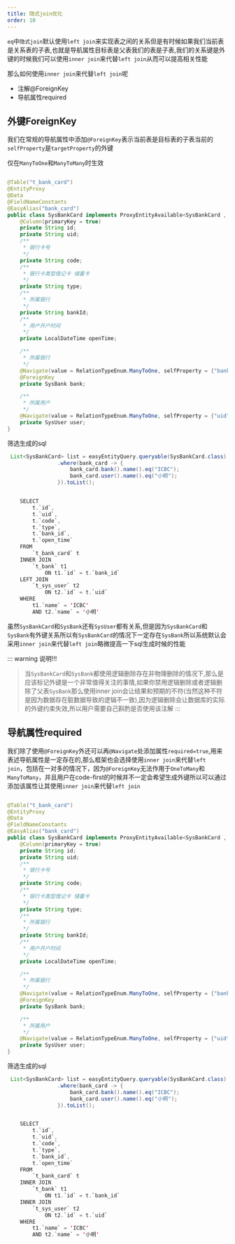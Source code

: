 ```yaml
---
title: 隐式join优化
order: 10
---
```


`eq`中`隐式join`默认使用`left join`来实现表之间的关系但是有时候如果我们当前表是关系表的子表,也就是导航属性目标表是父表我们的表是子表,我们的关系键是外键的时候我们可以使用`inner join`来代替`left join`从而可以提高相关性能

那么如何使用`inner join`来代替`left join`呢
- 注解@ForeignKey
- 导航属性required


## 外键ForeignKey
我们在常规的导航属性中添加`@ForeignKey`表示当前表是目标表的子表当前的`selfProperty`是`targetProperty`的外键

仅在`ManyToOne`和`ManyToMany`时生效
```java

@Table("t_bank_card")
@EntityProxy
@Data
@FieldNameConstants
@EasyAlias("bank_card")
public class SysBankCard implements ProxyEntityAvailable<SysBankCard , SysBankCardProxy>, Serializable {
    @Column(primaryKey = true)
    private String id;
    private String uid;
    /**
     * 银行卡号
     */
    private String code;
    /**
     * 银行卡类型借记卡 储蓄卡
     */
    private String type;
    /**
     * 所属银行
     */
    private String bankId;
    /**
     * 用户开户时间
     */
    private LocalDateTime openTime;

    /**
     * 所属银行
     */
    @Navigate(value = RelationTypeEnum.ManyToOne, selfProperty = {"bankId"}, targetProperty = {"id"})
    @ForeignKey
    private SysBank bank;

    /**
     * 所属用户
     */
    @Navigate(value = RelationTypeEnum.ManyToOne, selfProperty = {"uid"}, targetProperty = {"id"})
    private SysUser user;
}
```

筛选生成的sql
```java
 List<SysBankCard> list = easyEntityQuery.queryable(SysBankCard.class)
                .where(bank_card -> {
                    bank_card.bank().name().eq("ICBC");
                    bank_card.user().name().eq("小明");
                }).toList();


    SELECT
        t.`id`,
        t.`uid`,
        t.`code`,
        t.`type`,
        t.`bank_id`,
        t.`open_time` 
    FROM
        `t_bank_card` t 
    INNER JOIN
        `t_bank` t1 
            ON t1.`id` = t.`bank_id` 
    LEFT JOIN
        `t_sys_user` t2 
            ON t2.`id` = t.`uid` 
    WHERE
        t1.`name` = 'ICBC' 
        AND t2.`name` = '小明'
```

虽然`SysBankCard`和`SysBank`还有`SysUser`都有关系,但是因为`SysBankCard`和`SysBank`有外键关系所以有`SysBankCard`的情况下一定存在`SysBank`所以系统默认会采用`inner join`来代替`left join`略微提高一下sql生成时候的性能

::: warning 说明!!!
> 当`SysBankCard`和`SysBank`都使用逻辑删除存在非物理删除的情况下,那么是应该标记外键是一个非常值得关注的事情,如果你禁用逻辑删除或者逻辑删除了父表`SysBank`那么使用inner join会让结果和预期的不符(当然这种不符是因为数据存在脏数据导致的逻辑不一致),因为逻辑删除会让数据库的实际的外键约束失效,所以用户需要自己斟酌是否使用该注解
:::

## 导航属性required
我们除了使用`@ForeignKey`外还可以再`@Navigate`处添加属性`required=true`,用来表述导航属性是一定存在的,那么框架也会选择使用`inner join`来代替`left join`，包括在一对多的情况下，因为`@ForeignKey`无法作用于`OneToMany`和`ManyToMany`，并且用户在code-first的时候并不一定会希望生成外键所以可以通过添加该属性让其使用`inner join`来代替`left join`

```java

@Table("t_bank_card")
@EntityProxy
@Data
@FieldNameConstants
@EasyAlias("bank_card")
public class SysBankCard implements ProxyEntityAvailable<SysBankCard , SysBankCardProxy>, Serializable {
    @Column(primaryKey = true)
    private String id;
    private String uid;
    /**
     * 银行卡号
     */
    private String code;
    /**
     * 银行卡类型借记卡 储蓄卡
     */
    private String type;
    /**
     * 所属银行
     */
    private String bankId;
    /**
     * 用户开户时间
     */
    private LocalDateTime openTime;

    /**
     * 所属银行
     */
    @Navigate(value = RelationTypeEnum.ManyToOne, selfProperty = {"bankId"}, targetProperty = {"id"})
    @ForeignKey
    private SysBank bank;

    /**
     * 所属用户
     */
    @Navigate(value = RelationTypeEnum.ManyToOne, selfProperty = {"uid"}, targetProperty = {"id"},required = true)
    private SysUser user;
}
```


筛选生成的sql
```java
 List<SysBankCard> list = easyEntityQuery.queryable(SysBankCard.class)
                .where(bank_card -> {
                    bank_card.bank().name().eq("ICBC");
                    bank_card.user().name().eq("小明");
                }).toList();


    SELECT
        t.`id`,
        t.`uid`,
        t.`code`,
        t.`type`,
        t.`bank_id`,
        t.`open_time` 
    FROM
        `t_bank_card` t 
    INNER JOIN
        `t_bank` t1 
            ON t1.`id` = t.`bank_id` 
    INNER JOIN
        `t_sys_user` t2 
            ON t2.`id` = t.`uid` 
    WHERE
        t1.`name` = 'ICBC' 
        AND t2.`name` = '小明'
```
